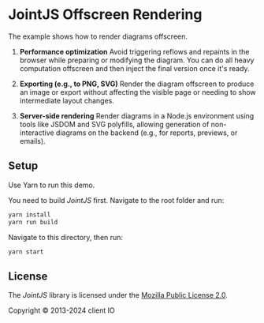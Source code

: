 # JointJS Offscreen Rendering

The example shows how to render diagrams offscreen.

1. **Performance optimization**
    Avoid triggering reflows and repaints in the browser while preparing or modifying the diagram. You can do all heavy computation offscreen and then inject the final version once it's ready.

2. **Exporting (e.g., to PNG, SVG)**
    Render the diagram offscreen to produce an image or export without affecting the visible page or needing to show intermediate layout changes.

3. **Server-side rendering**
    Render diagrams in a Node.js environment using tools like JSDOM and SVG polyfills, allowing generation of non-interactive diagrams on the backend (e.g., for reports, previews, or emails).

## Setup

Use Yarn to run this demo.

You need to build *JointJS* first. Navigate to the root folder and run:
```bash
yarn install
yarn run build
```

Navigate to this directory, then run:
```bash
yarn start
```

## License

The *JointJS* library is licensed under the [Mozilla Public License 2.0](https://github.com/clientIO/joint/blob/master/LICENSE).

Copyright © 2013-2024 client IO
